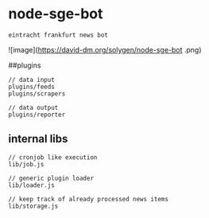 node-sge-bot
=========

``eintracht frankfurt news bot``

![image](https://david-dm.org/solygen/node-sge-bot
.png)

##plugins

```
// data input
plugins/feeds
plugins/scrapers

// data output
plugins/reporter
```
## internal libs

```
// cronjob like execution
lib/job.js

// generic plugin loader
lib/loader.js

// keep track of already processed news items
lib/storage.js
```